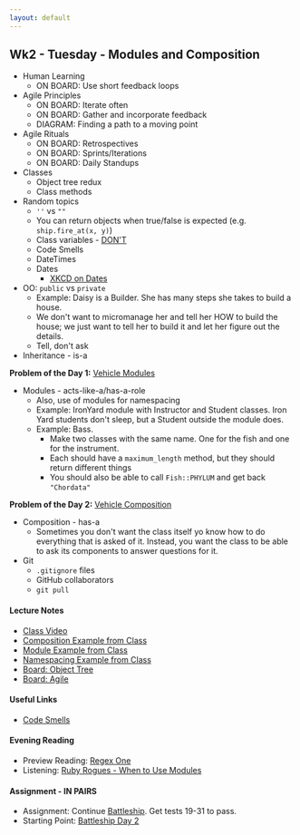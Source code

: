 ```yaml
---
layout: default
---
```


## Wk2 - Tuesday - Modules and Composition

* Human Learning
  * ON BOARD: Use short feedback loops
* Agile Principles
  * ON BOARD: Iterate often
  * ON BOARD: Gather and incorporate feedback
  * DIAGRAM: Finding a path to a moving point
* Agile Rituals
  * ON BOARD: Retrospectives
  * ON BOARD: Sprints/Iterations
  * ON BOARD: Daily Standups
* Classes
  * Object tree redux
  * Class methods
* Random topics
  * `''` vs `""`
  * You can return objects when true/false is expected (e.g. `ship.fire_at(x, y)`)
  * Class variables - [DON'T](http://blog.honeybadger.io/lexical-scoping-and-ruby-class-variables/)
  * Code Smells
  * DateTimes
  * Dates
    * [XKCD on Dates](https://xkcd.com/1179/)
* OO: `public` vs `private`
  * Example: Daisy is a Builder.  She has many steps she takes to build a house.
  * We don't want to micromanage her and tell her HOW to build the house; we just want to tell her to build it and let her figure out the details.
  * Tell, don't ask
* Inheritance - is-a

**Problem of the Day 1:** [Vehicle Modules](https://github.com/masonfmatthews/rails_assignments/tree/master/exercises/vehicle_modules)

* Modules - acts-like-a/has-a-role
  * Also, use of modules for namespacing
  * Example: IronYard module with Instructor and Student classes.  Iron Yard students don't sleep, but a Student outside the module does.
  * Example: Bass.
    * Make two classes with the same name.  One for the fish and one for the instrument.
    * Each should have a `maximum_length` method, but they should return different things
    * You should also be able to call `Fish::PHYLUM` and get back `"Chordata"`

**Problem of the Day 2:** [Vehicle Composition](https://github.com/masonfmatthews/rails_assignments/tree/master/exercises/vehicle_composition)

* Composition - has-a
  * Sometimes you don't want the class itself yo know how to do everything that is asked of it.  Instead, you want the class to be able to ask its components to answer questions for it.
* Git
  * `.gitignore` files
  * GitHub collaborators
  * `git pull`

#### Lecture Notes

* [Class Video](https://youtu.be/GNNAWEOF8-Q)
* [Composition Example from Class](car.rb)
* [Module Example from Class](vehicle.rb)
* [Namespacing Example from Class](bass.rb)
* [Board: Object Tree](http://tiyd-rails.s3.amazonaws.com/pictures/uploaded_files/000/000/006/original/ob2.9.16_2.JPG?1455036941)
* [Board: Agile](http://tiyd-rails.s3.amazonaws.com/pictures/uploaded_files/000/000/005/original/iterate2.9.16.JPG?1455036874)

#### Useful Links

* [Code Smells](http://us3.campaign-archive2.com/?u=1090565ccff48ac602d0a84b4&id=f7e471a9db&e=0f523bd725)

#### Evening Reading

* Preview Reading: [Regex One](http://regexone.com/)
* Listening: [Ruby Rogues - When to Use Modules](https://devchat.tv/ruby-rogues/022-rr-when-to-use-modules)

#### Assignment - IN PAIRS

* Assignment: Continue [Battleship](https://github.com/tiyd-rails-2016-01/battleship).  Get tests 19-31 to pass.
* Starting Point: [Battleship Day 2](https://github.com/tiyd-rails-2016-01/battleship_day_2)
<!-- * Feedback: [Battleship Day 2 Feedback](feedback) -->
